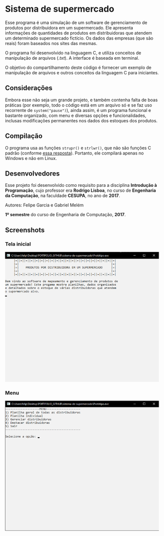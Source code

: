 # Sistema de supermercado

Esse programa é uma simulação de um software de gerenciamento de produtos por distribuidora em um supermercado. Ele apresenta informações de quantidades de produtos em distribuidoras que atendem um determinado supermercado fictício. Os dados das empresas (que são reais) foram baseados nos sites das mesmas.

O programa foi desenvolvido na linguagem C, e utiliza conceitos de manipulação de arquivos (*.txt*). A interface é baseada em terminal.

O objetivo do compartilhamento deste código é fornecer um exemplo de manipulação de arquivos e outros conceitos da linguagem C para iniciantes.

## Considerações
Embora esse não seja um grande projeto, e também contenha falta de boas práticas (por exemplo, todo o código está em um arquivo só e se faz uso recorrente de ```system("pause")```), ainda assim, é um programa funcional e bastante organizado, com menu e diversas opções e funcionalidades, inclusas modificações permanentes nos dados dos estoques dos produtos.


## Compilação
O programa usa as funções ```strupr()``` e ```strlwr()```, que não são funções C padrão (conforme [essa resposta](https://stackoverflow.com/questions/23618316/undefined-reference-to-strlwr)). Portanto, ele compilará apenas no Windows e não em Linux.


## Desenvolvedores
Esse projeto foi desenvolvido como requisito para a disciplina **Introdução à Programação**, cujo professor era **Rodrigo Lisboa**, no curso de **Engenharia da Computação**, na faculdade **CESUPA**, no ano de **2017**.

Autores: Felipe Garcia e Gabriel Melém

**1º semestre** do curso de Engenharia de Computação, **2017**.

## Screenshots

### Tela inicial

![](/screenshots/tela-inicial.png)

### Menu

![](/screenshots/menu.png)
